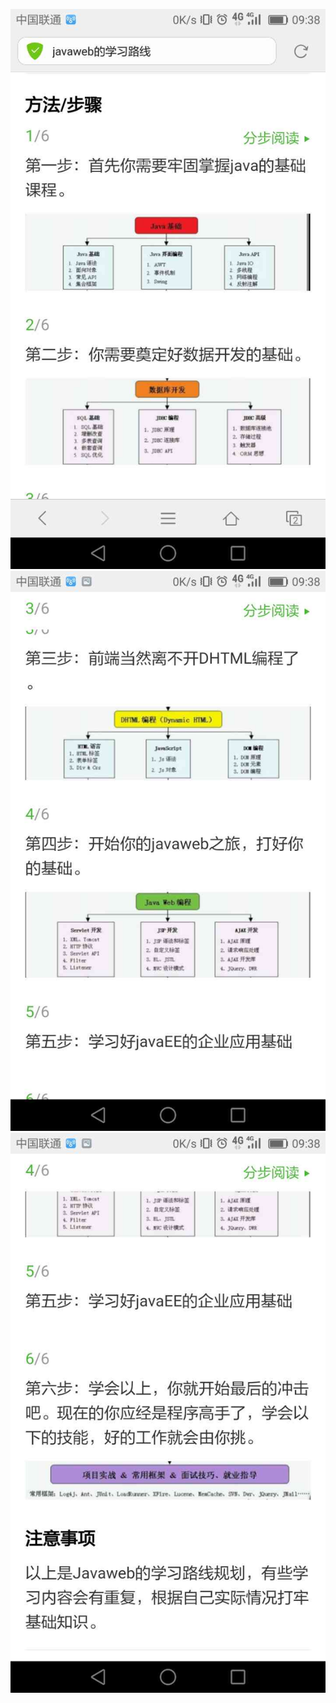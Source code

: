 ![](./../images/java-learn-1.png)
![](./../images/java-learn-2.png)
![](./../images/java-learn-3.png)